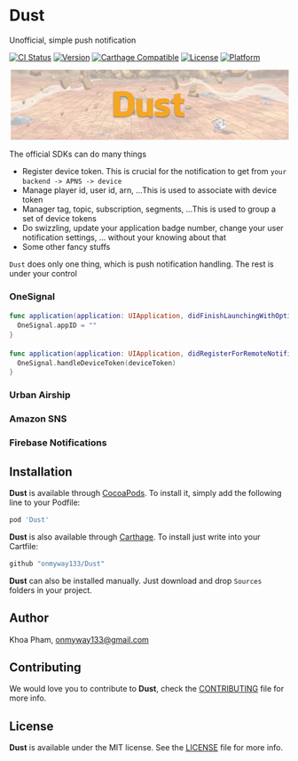 # Dust
Unofficial, simple push notification

[![CI Status](http://img.shields.io/travis/onmyway133/Dust.svg?style=flat)](https://travis-ci.org/onmyway133/Dust)
[![Version](https://img.shields.io/cocoapods/v/Dust.svg?style=flat)](http://cocoadocs.org/docsets/Dust)
[![Carthage Compatible](https://img.shields.io/badge/Carthage-compatible-4BC51D.svg?style=flat)](https://github.com/Carthage/Carthage)
[![License](https://img.shields.io/cocoapods/l/Dust.svg?style=flat)](http://cocoadocs.org/docsets/Dust)
[![Platform](https://img.shields.io/cocoapods/p/Dust.svg?style=flat)](http://cocoadocs.org/docsets/Dust)

![](Screenshots/Banner.png)

The official SDKs can do many things

- Register device token. This is crucial for the notification to get from `your backend -> APNS -> device`
- Manage player id, user id, arn, ...This is used to associate with device token
- Manager tag, topic, subscription, segments, ...This is used to group a set of device tokens
- Do swizzling, update your application badge number, change your user notification settings, ... without your knowing about that
- Some other fancy stuffs

`Dust` does only one thing, which is push notification handling. The rest is under your control

### OneSignal

```swift
func application(application: UIApplication, didFinishLaunchingWithOptions launchOptions: [NSObject : AnyObject]?) -> Bool {
  OneSignal.appID = ""
}

func application(application: UIApplication, didRegisterForRemoteNotificationsWithDeviceToken deviceToken: NSData) {
  OneSignal.handleDeviceToken(deviceToken)
}
```

### Urban Airship
### Amazon SNS
### Firebase Notifications

## Installation

**Dust** is available through [CocoaPods](http://cocoapods.org). To install
it, simply add the following line to your Podfile:

```ruby
pod 'Dust'
```

**Dust** is also available through [Carthage](https://github.com/Carthage/Carthage).
To install just write into your Cartfile:

```ruby
github "onmyway133/Dust"
```

**Dust** can also be installed manually. Just download and drop `Sources` folders in your project.

## Author

Khoa Pham, onmyway133@gmail.com

## Contributing

We would love you to contribute to **Dust**, check the [CONTRIBUTING](https://github.com/onmyway133/Dust/blob/master/CONTRIBUTING.md) file for more info.

## License

**Dust** is available under the MIT license. See the [LICENSE](https://github.com/onmyway133/Dust/blob/master/LICENSE.md) file for more info.
